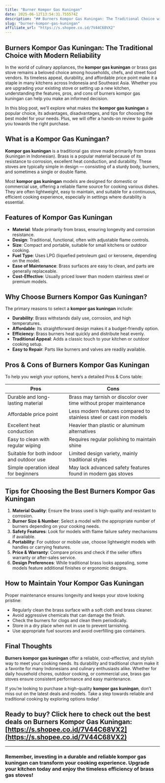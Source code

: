 ```yaml
---
title: "Burner Kompor Gas Kuningan"
date: 2025-06-12T13:54:31.755574Z
description: "## Burners Kompor Gas Kuningan: The Traditional Choice with Modern Reliability..."
slug: "burner-kompor-gas-kuningan"
affiliate_url: "https://s.shopee.co.id/7V44C68VX2"
---
```

## Burners Kompor Gas Kuningan: The Traditional Choice with Modern Reliability

In the world of culinary appliances, the **kompor gas kuningan** or brass gas stove remains a beloved choice among households, chefs, and street food vendors. Its timeless appeal, durability, and affordable price point make it a staple in many kitchens across Indonesia and Southeast Asia. Whether you are upgrading your existing stove or setting up a new kitchen, understanding the features, pros, and cons of burners kompor gas kuningan can help you make an informed decision.

In this blog post, we’ll explore what makes the **kompor gas kuningan** a popular choice, its advantages, disadvantages, and tips for choosing the best model for your needs. Plus, we will offer a hands-on review to guide you towards the right purchase.

## What is a Kompor Gas Kuningan?

**Kompor gas kuningan** is a traditional gas stove made primarily from brass (kuningan in Indonesian). Brass is a popular material because of its resistance to corrosion, excellent heat conduction, and durability. These stoves are typically simple in design — consisting of a sturdy body, burners, and sometimes a single or double flame.

Most **kompor gas kuningan** models are designed for domestic or commercial use, offering a reliable flame source for cooking various dishes. They are often lightweight, easy to maintain, and suitable for a continuous, efficient cooking experience, especially in settings where durability is essential.

## Features of Kompor Gas Kuningan

- **Material**: Made primarily from brass, ensuring longevity and corrosion resistance.
- **Design**: Traditional, functional, often with adjustable flame controls.
- **Size**: Compact and portable, suitable for small kitchens or outdoor cooking.
- **Fuel Type**: Uses LPG (liquefied petroleum gas) or kerosene, depending on the model.
- **Ease of Maintenance**: Brass surfaces are easy to clean, and parts are generally replaceable.
- **Cost-Effective**: Usually priced lower than modern stainless steel or premium models.

## Why Choose Burners Kompor Gas Kuningan?

The primary reasons to select a **kompor gas kuningan** include:

- **Durability**: Brass withstands daily use, corrosion, and high temperatures.
- **Affordable**: Its straightforward design makes it a budget-friendly option.
- **Efficiency**: Brass burners heat quickly and distribute heat evenly.
- **Traditional Appeal**: Adds a classic touch to your kitchen or outdoor cooking setup.
- **Easy to Repair**: Parts like burners and valves are readily available.

## Pros & Cons of Burners Kompor Gas Kuningan

To help you weigh your options, here’s a detailed Pros & Cons table:

| **Pros** | **Cons** |
|------------|--------------|
| Durable and long-lasting material | Brass may tarnish or discolor over time without proper maintenance |
| Affordable price point | Less modern features compared to stainless steel or cast iron models |
| Excellent heat conduction | Heavier than plastic or aluminum alternatives |
| Easy to clean with regular wiping | Requires regular polishing to maintain shine |
| Suitable for both indoor and outdoor use | Limited design variety, mainly traditional styles |
| Simple operation ideal for beginners | May lack advanced safety features found in modern gas stoves |

## Tips for Choosing the Best Burners Kompor Gas Kuningan

1. **Material Quality**: Ensure the brass used is high-quality and resistant to corrosion.
2. **Burner Size & Number**: Select a model with the appropriate number of burners depending on your cooking needs.
3. **Safety Features**: Look for models with flame failure safety mechanisms if available.
4. **Portability**: For outdoor or mobile use, choose lightweight models with handles or carrying features.
5. **Price & Warranty**: Compare prices and check if the seller offers warranty or after-sales service.
6. **Design Preferences**: While traditional brass looks appealing, some models feature additional finishes or ergonomic designs.

## How to Maintain Your Kompor Gas Kuningan

Proper maintenance ensures longevity and keeps your stove looking pristine:

- Regularly clean the brass surface with a soft cloth and brass cleaner.
- Avoid aggressive chemicals that can damage the finish.
- Check the burners for clogs and clean them periodically.
- Store in a dry place when not in use to prevent tarnishing.
- Use appropriate fuel sources and avoid overfilling gas containers.

## Final Thoughts

**Burners kompor gas kuningan** offer a reliable, cost-effective, and stylish way to meet your cooking needs. Its durability and traditional charm make it a favorite for many Indonesians and culinary enthusiasts alike. Whether for daily household chores, outdoor cooking, or commercial use, brass gas stoves ensure consistent performance and easy maintenance.

If you’re looking to purchase a high-quality **kompor gas kuningan**, don’t miss out on the latest deals and models. Take a step towards reliable and traditional cooking by exploring options today!

## Ready to buy? Click here to check out the best deals on Burners Kompor Gas Kuningan: [https://s.shopee.co.id/7V44C68VX2](https://s.shopee.co.id/7V44C68VX2)

---

### Remember, investing in a durable and reliable kompor gas kuningan can transform your cooking experience. Upgrade your kitchen today and enjoy the timeless efficiency of brass gas stoves!